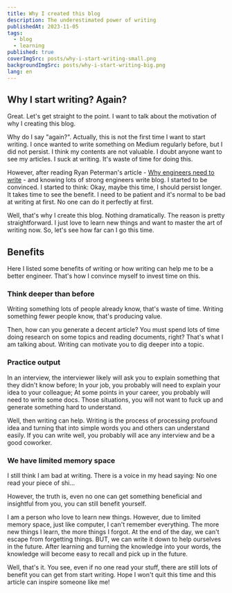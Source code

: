 ```yaml
---
title: Why I created this blog
description: The underestimated power of writing
publishedAt: 2023-11-05
tags:
  - blog
  - learning
published: true
coverImgSrc: posts/why-i-start-writing-small.png
backgroundImgSrc: posts/why-i-start-writing-big.png
lang: en
---
```


## Why I start writing? Again?

Great. Let's get straight to the point. I want to talk about the motivation of why I creating this blog.

Why do I say "again?". Actually, this is not the first time I want to start writing. I once wanted to write something on Medium regularly before, but I did not persist. I think my contents are not valuable. I doubt anyone want to see my articles. I suck at writing. It's waste of time for doing this.

However, after reading Ryan Peterman's article - [Why engineers need to write](https://www.developing.dev/p/why-engineers-need-to-write) - and knowing lots of strong engineers write blog. I started to be convinced. I started to think: Okay, maybe this time, I should persist longer. It takes time to see the benefit. I need to be patient and it's normal to be bad at writing at first. No one can do it perfectly at first.

Well, that's why I create this blog. Nothing dramatically. The reason is pretty straightforward. I just love to learn new things and want to master the art of writing now. So, let's see how far can I go this time.

## Benefits

Here I listed some benefits of writing or how writing can help me to be a better engineer. That's how I convince myself to invest time on this.

### Think deeper than before

Writing something lots of people already know, that's waste of time. Writing something fewer people know, that's producing value.

Then, how can you generate a decent article? You must spend lots of time doing research on some topics and reading documents, right? That's what I am talking about. Writing can motivate you to dig deeper into a topic.

### Practice output

In an interview, the interviewer likely will ask you to explain something that they didn't know before; In your job, you probably will need to explain your idea to your colleague; At some points in your career, you probably will need to write some docs. Those situations, you will not want to fuck up and generate something hard to understand.

Well, then writing can help. Writing is the process of processing profound idea and turning that into simple words you and others can understand easily. If you can write well, you probably will ace any interview and be a good coworker.

### We have limited memory space

I still think I am bad at writing. There is a voice in my head saying: No one read your piece of shi...

However, the truth is, even no one can get something beneficial and insightful from you, you can still benefit yourself.

I am a person who love to learn new things. However, due to limited memory space, just like computer, I can't remember everything. The more new things I learn, the more things I forgot. At the end of the day, we can't escape from forgetting things. BUT, we can write it down to help ourselves in the future. After learning and turning the knowledge into your words, the knowledge will become easy to recall and pick up in the future.

Well, that's it. You see, even if no one read your stuff, there are still lots of benefit you can get from start writing. Hope I won't quit this time and this article can inspire someone like me!
